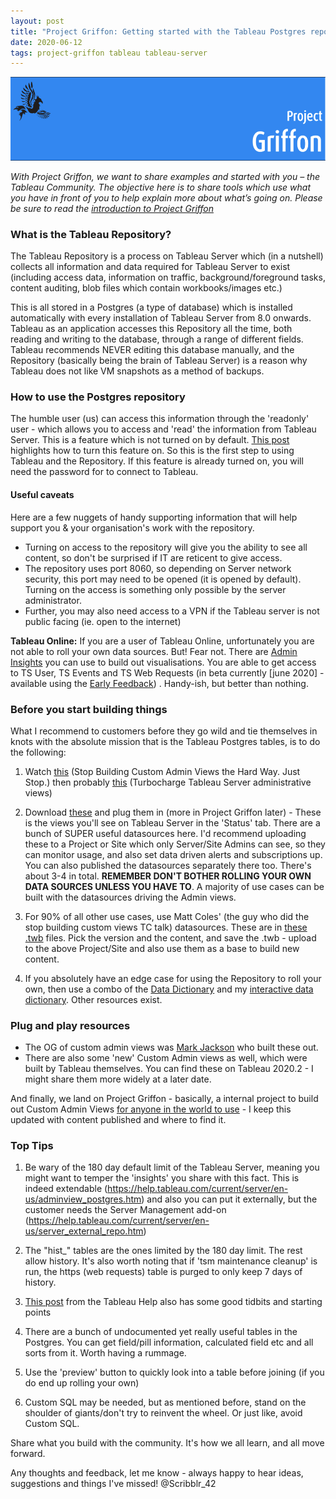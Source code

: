 ```yaml
---
layout: post
title: "Project Griffon: Getting started with the Tableau Postgres repository"
date: 2020-06-12
tags: project-griffon tableau tableau-server
---
```


![Project Griffon logo on blue background](/assets/project-griffon.png)

_With Project Griffon, we want to share examples and started with you – the Tableau Community. The objective here is to share tools which use what you have in front of you to help explain more about what’s going on. Please be sure to read the [introduction to Project Griffon](https://www.theinformationlab.co.uk/2018/10/30/introducing-project-griffon/)_


### What is the Tableau Repository?

The Tableau Repository is a process on Tableau Server which (in a nutshell) collects all information and data required for Tableau Server to exist (including access data, information on traffic, background/foreground tasks, content auditing, blob files which contain workbooks/images etc.)

This is all stored in a Postgres (a type of database) which is installed automatically with every installation of Tableau Server from 8.0 onwards. Tableau as an application accesses this Repository all the time, both reading and writing to the database, through a range of different fields. Tableau recommends NEVER editing this database manually, and the Repository (basically being the brain of Tableau Server) is a reason why Tableau does not like VM snapshots as a method of backups.


### How to use the Postgres repository

The humble user (us) can access this information through the 'readonly' user - which allows you to access and 'read' the information from Tableau Server. This is a feature which is not turned on by default. [This post](https://help.tableau.com/current/server/en-us/perf_collect_server_repo.htm) highlights how to turn this feature on. So this is the first step to using Tableau and the Repository. If this feature is already turned on, you will need the password for to connect to Tableau.

#### Useful caveats
Here are a few nuggets of handy supporting information that will help support you & your organisation's work with the repository.
- Turning on access to the repository will give you the ability to see all content, so don't be surprised if IT are reticent to give access.
- The repository uses port 8060, so depending on Server network security, this port may need to be opened (it is opened by default). Turning on the access is something only possible by the server administrator. 
- Further, you may also need access to a VPN if the Tableau server is not public facing (ie. open to the internet)

**Tableau Online:**
If you are a user of Tableau Online, unfortunately you are not able to roll your own data sources. But! Fear not. 
There are [Admin Insights](https://help.tableau.com/current/online/en-us/adminview_insights_manage.htm) you can use to build out visualisations. You are able to get access to TS User, TS Events and TS Web Requests (in beta currently [june 2020] - available using the [Early Feedback](https://prerelease.tableau.com/key/online_admin))  . Handy-ish, but better than nothing.


### Before you start building things

What I recommend to customers before they go wild and tie themselves in knots with the absolute mission that is the Tableau Postgres tables, is to do the following:

1. Watch [this](https://www.youtube.com/watch?v=ZJIu89QzTy0) (Stop Building Custom Admin Views the Hard Way. Just Stop.) then probably [this](https://www.youtube.com/watch?v=zSZI4ipqT_k) (Turbocharge Tableau Server administrative views)

2. Download [these](https://www.theinformationlab.co.uk/2019/03/14/project-griffon-admin-views-from-tableau-server/) and plug them in (more in Project Griffon later) - These is the views you'll see on Tableau Server in the 'Status' tab. There are a bunch of SUPER useful datasources here. I'd recommend uploading these to a Project or Site which only Server/Site Admins can see, so they can monitor usage, and also set data driven alerts and subscriptions up. You can also published the datasources separately there too. There's about 3-4 in total. **REMEMBER DON'T BOTHER ROLLING YOUR OWN DATA SOURCES UNLESS YOU HAVE TO**. A majority of use cases can be built with the datasources driving the Admin views.

3. For 90% of all other use cases, use Matt Coles' (the guy who did the stop building custom views TC talk) datasources. These are in [these .twb](https://github.com/tableau/community-tableau-server-insights) files. Pick the version and the content, and save the .twb - upload to the above Project/Site and also use them as a base to build new content.

4. If you absolutely have an edge case for using the Repository to roll your own, then use a combo of the [Data Dictionary](https://github.com/tableau/tableau-data-dictionary) and my [interactive data dictionary](https://public.tableau.com/profile/scribblr.42#!/vizhome/PostgresDirectory/PostgresChangesDirectory). Other resources exist.


### Plug and play resources

- The OG of custom admin views was [Mark Jackson](https://ugamarkj.blogspot.com/2014/08/custom-tableau-server-admin-views.html) who built these out.
- There are also some 'new' Custom Admin views as well, which were built by Tableau themselves. You can find these on Tableau 2020.2 - I might share them more widely at a later date.

And finally, we land on Project Griffon - basically, a internal project to build out Custom Admin Views [for anyone in the world to use](https://community.tableau.com/docs/DOC-22175) - I keep this updated with content published and where to find it.


### Top Tips

1. Be wary of the 180 day default limit of the Tableau Server, meaning you might want to temper the 'insights' you share with this fact. This is indeed extendable (https://help.tableau.com/current/server/en-us/adminview_postgres.htm) and also you can put it externally, but the customer needs the Server Management add-on (https://help.tableau.com/current/server/en-us/server_external_repo.htm)

2. The "hist_" tables are the ones limited by the 180 day limit. The rest allow history. It's also worth noting that if 'tsm maintenance cleanup' is run, the https (web requests) table is purged to only keep 7 days of history.

3. [This post](https://help.tableau.com/current/server/en-us/adminview_postgres.htm) from the Tableau Help also has some good tidbits and starting points

4. There are a bunch of undocumented yet really useful tables in the Postgres. You can get field/pill information, calculated field etc and all sorts from it. Worth having a rummage.

5. Use the 'preview' button to quickly look into a table before joining (if you do end up rolling your own)

6. Custom SQL may be needed, but as mentioned before, stand on the shoulder of giants/don't try to reinvent the wheel. Or just like, avoid Custom SQL.


Share what you build with the community. It's how we all learn, and all move forward.

Any thoughts and feedback, let me know - always happy to hear ideas, suggestions and things I've missed! @Scribblr_42
